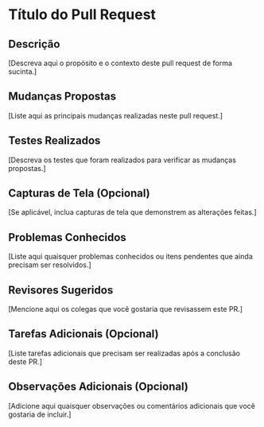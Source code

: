 # Título do Pull Request

## Descrição

[Descreva aqui o propósito e o contexto deste pull request de forma sucinta.]

## Mudanças Propostas

[Liste aqui as principais mudanças realizadas neste pull request.]

## Testes Realizados

[Descreva os testes que foram realizados para verificar as mudanças propostas.]

## Capturas de Tela (Opcional)

[Se aplicável, inclua capturas de tela que demonstrem as alterações feitas.]

## Problemas Conhecidos

[Liste aqui quaisquer problemas conhecidos ou itens pendentes que ainda precisam ser resolvidos.]

## Revisores Sugeridos

[Mencione aqui os colegas que você gostaria que revisassem este PR.]

## Tarefas Adicionais (Opcional)

[Liste tarefas adicionais que precisam ser realizadas após a conclusão deste PR.]

## Observações Adicionais (Opcional)

[Adicione aqui quaisquer observações ou comentários adicionais que você gostaria de incluir.]
